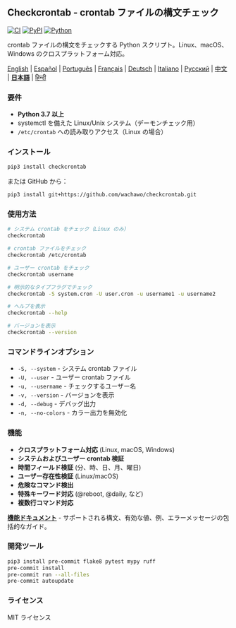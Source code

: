 ## Checkcrontab - crontab ファイルの構文チェック

[![CI](https://github.com/wachawo/checkcrontab/actions/workflows/ci.yml/badge.svg)](https://github.com/wachawo/checkcrontab/actions/workflows/ci.yml)
[![PyPI](https://img.shields.io/pypi/v/checkcrontab.svg)](https://pypi.org/project/checkcrontab/)
[![Python](https://img.shields.io/pypi/pyversions/checkcrontab.svg)](https://pypi.org/project/checkcrontab/)

crontab ファイルの構文をチェックする Python スクリプト。Linux、macOS、Windows のクロスプラットフォーム対応。

[English](https://github.com/wachawo/checkcrontab/blob/main/README.md) | [Español](https://github.com/wachawo/checkcrontab/blob/main/docs/README_ES.md) | [Português](https://github.com/wachawo/checkcrontab/blob/main/docs/README_PT.md) | [Français](https://github.com/wachawo/checkcrontab/blob/main/docs/README_FR.md) | [Deutsch](https://github.com/wachawo/checkcrontab/blob/main/docs/README_DE.md) | [Italiano](https://github.com/wachawo/checkcrontab/blob/main/docs/README_IT.md) | [Русский](https://github.com/wachawo/checkcrontab/blob/main/docs/README_RU.md) | [中文](https://github.com/wachawo/checkcrontab/blob/main/docs/README_ZH.md) | **[日本語](https://github.com/wachawo/checkcrontab/blob/main/docs/README_JA.md)** | [हिन्दी](https://github.com/wachawo/checkcrontab/blob/main/docs/README_HI.md)

### 要件

- **Python 3.7 以上**
- systemctl を備えた Linux/Unix システム（デーモンチェック用）
- `/etc/crontab` への読み取りアクセス（Linux の場合）

### インストール

```bash
pip3 install checkcrontab
```

または GitHub から：

```bash
pip3 install git+https://github.com/wachawo/checkcrontab.git
```

### 使用方法

```bash
# システム crontab をチェック（Linux のみ）
checkcrontab

# crontab ファイルをチェック
checkcrontab /etc/crontab

# ユーザー crontab をチェック
checkcrontab username

# 明示的なタイプフラグでチェック
checkcrontab -S system.cron -U user.cron -u username1 -u username2

# ヘルプを表示
checkcrontab --help

# バージョンを表示
checkcrontab --version
```

### コマンドラインオプション

- `-S, --system` - システム crontab ファイル
- `-U, --user` - ユーザー crontab ファイル
- `-u, --username` - チェックするユーザー名
- `-v, --version` - バージョンを表示
- `-d, --debug` - デバッグ出力
- `-n, --no-colors` - カラー出力を無効化

### 機能

- **クロスプラットフォーム対応** (Linux, macOS, Windows)
- **システムおよびユーザー crontab 検証**
- **時間フィールド検証** (分、時、日、月、曜日)
- **ユーザー存在性検証** (Linux/macOS)
- **危険なコマンド検出**
- **特殊キーワード対応** (@reboot, @daily, など)
- **複数行コマンド対応**

**[機能ドキュメント](https://github.com/wachawo/checkcrontab/blob/main/docs/FEATURES.md)** - サポートされる構文、有効な値、例、エラーメッセージの包括的なガイド。

### 開発ツール

```bash
pip3 install pre-commit flake8 pytest mypy ruff
pre-commit install
pre-commit run --all-files
pre-commit autoupdate
```

### ライセンス

MIT ライセンス
